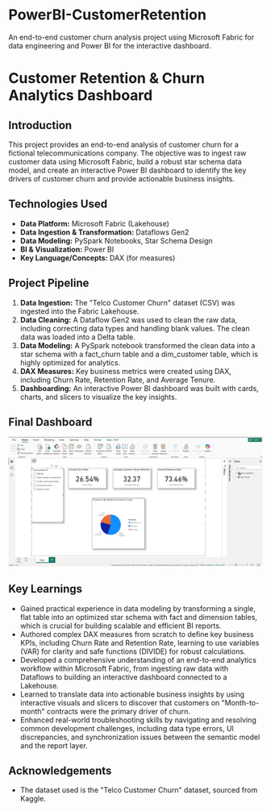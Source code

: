 # PowerBI-CustomerRetention
An end-to-end customer churn analysis project using Microsoft Fabric for data engineering and Power BI for the interactive dashboard.
# Customer Retention & Churn Analytics Dashboard

## Introduction

This project provides an end-to-end analysis of customer churn for a fictional telecommunications company. The objective was to ingest raw customer data using Microsoft Fabric, build a robust star schema data model, and create an interactive Power BI dashboard to identify the key drivers of customer churn and provide actionable business insights.

## Technologies Used

* **Data Platform:** Microsoft Fabric (Lakehouse)
* **Data Ingestion & Transformation:** Dataflows Gen2
* **Data Modeling:** PySpark Notebooks, Star Schema Design
* **BI & Visualization:** Power BI
* **Key Language/Concepts:** DAX (for measures)

## Project Pipeline

1.  **Data Ingestion:** The "Telco Customer Churn" dataset (CSV) was ingested into the Fabric Lakehouse.
2.  **Data Cleaning:** A Dataflow Gen2 was used to clean the raw data, including correcting data types and handling blank values. The clean data was loaded into a Delta table.
3.  **Data Modeling:** A PySpark notebook transformed the clean data into a star schema with a fact_churn table and a dim_customer table, which is highly optimized for analytics.
4.  **DAX Measures:** Key business metrics were created using DAX, including Churn Rate, Retention Rate, and Average Tenure.
5.  **Dashboarding:** An interactive Power BI dashboard was built with cards, charts, and slicers to visualize the key insights.

## Final Dashboard

![Dashboard Screenshot](Customer-Retention-Dashboard.png)

## Key Learnings

* Gained practical experience in data modeling by transforming a single, flat table into an optimized star schema with fact and dimension tables, which is crucial for building scalable and efficient BI reports.
* Authored complex DAX measures from scratch to define key business KPIs, including Churn Rate and Retention Rate, learning to use variables (VAR) for clarity and safe functions (DIVIDE) for robust calculations.
* Developed a comprehensive understanding of an end-to-end analytics workflow within Microsoft Fabric, from ingesting raw data with Dataflows to building an interactive dashboard connected to a Lakehouse.
* Learned to translate data into actionable business insights by using interactive visuals and slicers to discover that customers on "Month-to-month" contracts were the primary driver of churn.
* Enhanced real-world troubleshooting skills by navigating and resolving common development challenges, including data type errors, UI discrepancies, and synchronization issues between the semantic model and the report layer.


## Acknowledgements

* The dataset used is the "Telco Customer Churn" dataset, sourced from Kaggle.
